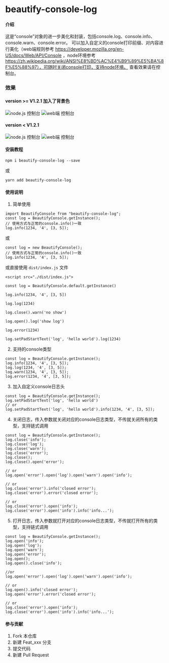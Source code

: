 # beautify-console-log

#### 介绍
这是“console”对象的进一步美化和封装，包括console.log、console.info、console.warn、console.error。
可以加入自定义的console打印前缀、对内容进行美化（web端规则参考 https://developer.mozilla.org/en-US/docs/Web/API/Console ，node环境参考 https://zh.wikipedia.org/wiki/ANSI%E8%BD%AC%E4%B9%89%E5%BA%8F%E5%88%97），可随时关闭console打印，支持node环境。
查看效果请在控制台。

### 效果

#### version \>= V1.2.1 加入了背景色
![node.js 控制台](https://img-blog.csdnimg.cn/ed9d46a43c7448a5b76fd8f5a26a2598.jpeg#pic_center)
![web端 控制台](https://img-blog.csdnimg.cn/685730502dd643edb4b7ad82fb1c5647.jpeg#pic_center)

#### version < V1.2.1 
![node.js 控制台](https://img-blog.csdnimg.cn/aa33e1eb915842abb8e7cc2df0da85ca.jpeg#pic_center)
![web端 控制台](https://img-blog.csdnimg.cn/e6fd73b06baf4d9390f3db92da23eb91.jpeg#pic_center)

#### 安装教程

```
npm i beautify-console-log --save
```
或
```
yarn add beautify-console-log
```

#### 使用说明

1.  简单使用
```
import BeautifyConsole from "beautify-console-log";
const log = BeautifyConsole.getInstance();
// 使用方式与正常的console.info()一致
log.info(1234, '4', [3, 5]);

```

或
```
const log = new BeautifyConsole();
// 使用方式与正常的console.info()一致
log.info(1234, '4', [3, 5]);

```
或直接使用 `dist/index.js` 文件
```
<script src="./dist/index.js">
```

```
const log = BeautifyConsole.default.getInstance()

log.info(1234, '4', [3, 5])

log.log(1234)

log.close().warn('no show')

log.open().log('show log')

log.error(1234)

log.setPadStartText('log', 'hello world').log(1234)
```



2.  支持的console类型
```
const log = BeautifyConsole.getInstance();
log.info(1234, '4', [3, 5]);
log.log(1234, '4', [3, 5]);
log.warn(1234, '4', [3, 5]);
log.error(1234, '4', [3, 5]);
```
3.  加入自定义console日志头
```
const log = BeautifyConsole.getInstance();
log.setPadStartText('log', 'hello world')
// or
log.setPadStartText('log', 'hello world').info(1234, '4', [3, 5]);
```
4.  关闭日志，传入参数就关闭对应的console日志类型，不传就关闭所有的类型，支持链式调用
```
const log = BeautifyConsole.getInstance();
log.close('info');
log.close('log');
log.close('warn');
log.close('error');
log.close();
log.close().open('error');

// or
log.open('error').open('log').open('warn').open('info');

// or
log.close('error').info('closed error');
log.close('error').error('closed error');

// or
log.close('error').open('info');
log.close('error').open('info').info('info...');
```
5.  打开日志，传入参数就打开对应的console日志类型，不传就打开所有的类型，支持链式调用
```
const log = BeautifyConsole.getInstance();
log.open('info');
log.open('log');
log.open('warn');
log.open('error');
log.open();
log.open().close('info');

//or
log.open('error').open('log').open('warn').open('info');

// or
log.open().info('closed error');
log.open('error').error('closed error');

// or
log.close('error').open('info');
log.close('error').open('info').info('info...');
```

#### 参与贡献

1.  Fork 本仓库
2.  新建 Feat_xxx 分支
3.  提交代码
4.  新建 Pull Request
